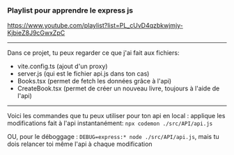 ### Playlist pour apprendre le express js

https://www.youtube.com/playlist?list=PL_cUvD4qzbkwjmjy-KjbieZ8J9cGwxZpC

---

Dans ce projet, tu peux regarder ce que j'ai fait aux fichiers:

- vite.config.ts (ajout d'un proxy)
- server.js (qui est le fichier api.js dans ton cas)
- Books.tsx (permet de fetch les données grâce à l'api)
- CreateBook.tsx (permet de créer un nouveau livre, toujours à l'aide de l'api)

---

Voici les commandes que tu peux utiliser pour ton api en local : 
applique les modifications fait à l'api instantanément: `npx codemon ./src/API/api.js`

OU, pour le déboggage : 
`DEBUG=express:* node ./src/API/api.js`, mais tu dois relancer toi même l'api à chaque modification
